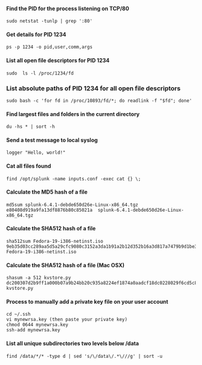 #### Find the PID for the process listening on TCP/80
`sudo netstat -tunlp | grep ':80'`

#### Get details for PID 1234
`ps -p 1234 -o pid,user,comm,args`

####  List all open file descriptors for PID 1234
`sudo  ls -l /proc/1234/fd`

### List absolute paths of PID 1234 for all open file descriptors
`sudo bash -c 'for fd in /proc/10893/fd/*; do readlink -f "$fd"; done'`

####  Find largest files and folders in the current directory
`du -hs * | sort -h`

####  Send a test message to local syslog
`logger "Hello, world!"`

####  Cat all files found
`find /opt/splunk -name inputs.conf -exec cat {} \;`

####  Calculate the MD5 hash of a file
```
md5sum splunk-6.4.1-debde650d26e-Linux-x86_64.tgz
e80408d919a9fa13df8876b80c85021a  splunk-6.4.1-debde650d26e-Linux-x86_64.tgz
```

####  Calculate the SHA512 hash of a file
```
sha512sum Fedora-19-i386-netinst.iso
9eb35d03cc289aa5d5a29cfc9080c3152a3da1b91a2b12d352b16a3d817a7479b9d1be3c7ecf011abf6a01f3122c66892f96a2c213756df786117412d8df99b3  Fedora-19-i386-netinst.iso
```

####  Calculate the SHA512 hash of a file (Mac OSX)
```
shasum -a 512 kvstore.py
dc200307d2b9ff1a000b07a9b24bb20c935a8224ef1874a0aadcf18dc0228029f6cd5c87ccab5238b32160f9d0e1ea6a25cb74b99812d2fd972f12a860a477c6  kvstore.py
```
####  Process to manually add a private key file on your user account
```
cd ~/.ssh
vi mynewrsa.key (then paste your private key)
chmod 0644 mynewrsa.key
ssh-add mynewrsa.key
```

####  List all unique subdirectories two levels below /data
`find /data/*/* -type d | sed 's/\/data\/.*\///g' | sort -u`
